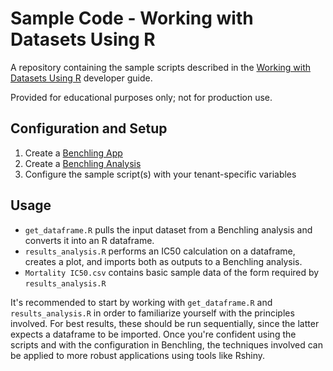 # Sample Code - Working with Datasets Using R
A repository containing the sample scripts described in the [Working with Datasets Using R](link) developer guide.

Provided for educational purposes only; not for production use.

## Configuration and Setup
1. Create a [Benchling App](https://docs.benchling.com/docs/getting-started-benchling-apps)
2. Create a [Benchling Analysis](https://help.benchling.com/hc/en-us/articles/15298157390861-Creating-an-analysis)
3. Configure the sample script(s) with your tenant-specific variables

## Usage
* `get_dataframe.R` pulls the input dataset from a Benchling analysis and converts it into an R dataframe.
* `results_analysis.R` performs an IC50 calculation on a dataframe, creates a plot, and imports both
as outputs to a Benchling analysis.
* `Mortality IC50.csv` contains basic sample data of the form required by `results_analysis.R`

It's recommended to start by working with `get_dataframe.R` and `results_analysis.R` in order to familiarize
yourself with the principles involved. For best results, these should be run sequentially, since the latter expects
a dataframe to be imported. Once you're confident using the scripts and with the configuration in Benchling, the
techniques involved can be applied to more robust applications using tools like Rshiny.
